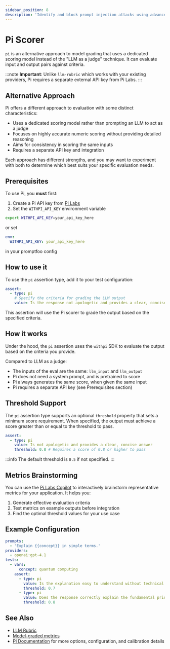 ```yaml
---
sidebar_position: 8
description: 'Identify and block prompt injection attacks using advanced model-based classification for enhanced security protection'
---
```


# Pi Scorer

`pi` is an alternative approach to model grading that uses a dedicated scoring model instead of the "LLM as a judge" technique. It can evaluate input and output pairs against criteria.

:::note
**Important**: Unlike `llm-rubric` which works with your existing providers, Pi requires a separate external API key from Pi Labs.
:::

## Alternative Approach

Pi offers a different approach to evaluation with some distinct characteristics:

- Uses a dedicated scoring model rather than prompting an LLM to act as a judge
- Focuses on highly accurate numeric scoring without providing detailed reasoning
- Aims for consistency in scoring the same inputs
- Requires a separate API key and integration

Each approach has different strengths, and you may want to experiment with both to determine which best suits your specific evaluation needs.

## Prerequisites

To use Pi, you **must** first:

1. Create a Pi API key from [Pi Labs](https://build.withpi.ai/account/keys)
2. Set the `WITHPI_API_KEY` environment variable

```bash
export WITHPI_API_KEY=your_api_key_here
```

or set

```yaml
env:
  WITHPI_API_KEY: your_api_key_here
```

in your promptfoo config

## How to use it

To use the `pi` assertion type, add it to your test configuration:

```yaml
assert:
  - type: pi
    # Specify the criteria for grading the LLM output
    value: Is the response not apologetic and provides a clear, concise answer?
```

This assertion will use the Pi scorer to grade the output based on the specified criteria.

## How it works

Under the hood, the `pi` assertion uses the `withpi` SDK to evaluate the output based on the criteria you provide.

Compared to LLM as a judge:

- The inputs of the eval are the same: `llm_input` and `llm_output`
- Pi does not need a system prompt, and is pretrained to score
- Pi always generates the same score, when given the same input
- Pi requires a separate API key (see Prerequisites section)

## Threshold Support

The `pi` assertion type supports an optional `threshold` property that sets a minimum score requirement. When specified, the output must achieve a score greater than or equal to the threshold to pass.

```yaml
assert:
  - type: pi
    value: Is not apologetic and provides a clear, concise answer
    threshold: 0.8 # Requires a score of 0.8 or higher to pass
```

:::info
The default threshold is `0.5` if not specified.
:::

## Metrics Brainstorming

You can use the [Pi Labs Copilot](https://build.withpi.ai) to interactively brainstorm representative metrics for your application. It helps you:

1. Generate effective evaluation criteria
2. Test metrics on example outputs before integration
3. Find the optimal threshold values for your use case

## Example Configuration

```yaml
prompts:
  - 'Explain {{concept}} in simple terms.'
providers:
  - openai:gpt-4.1
tests:
  - vars:
      concept: quantum computing
    assert:
      - type: pi
        value: Is the explanation easy to understand without technical jargon?
        threshold: 0.7
      - type: pi
        value: Does the response correctly explain the fundamental principles?
        threshold: 0.8
```

## See Also

- [LLM Rubric](/docs/configuration/expected-outputs/model-graded/llm-rubric)
- [Model-graded metrics](/docs/configuration/expected-outputs/model-graded)
- [Pi Documentation](https://docs.withpi.ai) for more options, configuration, and calibration details

